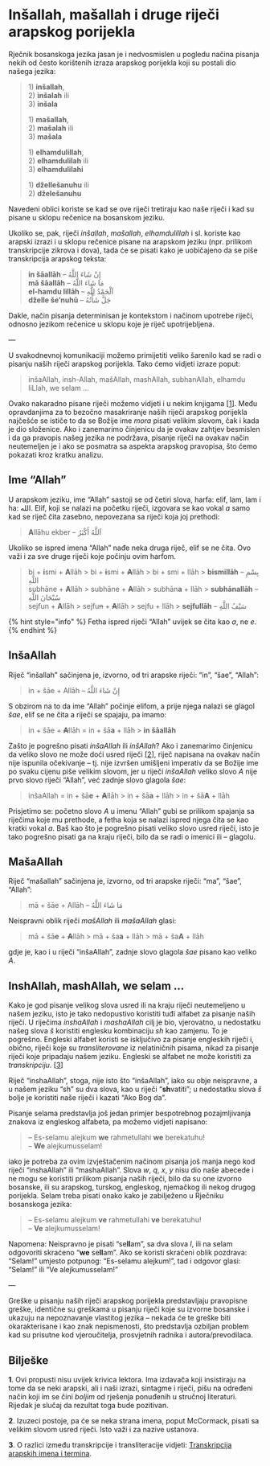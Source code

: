 # Inšallah, mašallah i druge riječi arapskog porijekla

Rječnik bosanskoga jezika jasan je i nedvosmislen u pogledu načina pisanja nekih od često korištenih izraza arapskog porijekla koji su postali dio našega jezika:

> 1\) **inšallah**,  
> 2\) **inšalah** ili  
> 3\) **inšala**
>
> 1\) **mašallah**,  
> 2\) **mašalah** ili  
> 3\) **mašala**
>
> 1\) **elhamdulillah**,  
> 2\) **elhamdulilah** ili  
> 3\) **elhamdulilahi**
>
> 1\) **džellešanuhu** ili  
> 2\) **dželešanuhu**

Navedeni oblici koriste se kad se ove riječi tretiraju kao naše riječi i kad su pisane u sklopu rečenice na bosanskom jeziku.

Ukoliko se, pak, riječi _inšallah_, _mašallah_, _elhamdulillah_ i sl. koriste kao arapski izrazi i u sklopu rečenice pisane na arapskom jeziku \(npr. prilikom transkripcije zikrova i dova\), tada će se pisati kako je uobičajeno da se piše transkripcija arapskog teksta:

> **in šāallāh** – إِنْ شَاءَ اللَّهُ  
> **mā šāallāh** – مَا شَاءَ اللَّهُ  
> **el-hamdu lillāh** – اَلْحَمْدُ لِلَّهِ  
> **dželle še’nuhū** – جَلَّ شَأْنُهُ

Dakle, način pisanja determinisan je kontekstom i načinom upotrebe riječi, odnosno jezikom rečenice u sklopu koje je riječ upotrijebljena.

—

U svakodnevnoj komunikaciji možemo primijetiti veliko šarenilo kad se radi o pisanju naših riječi arapskog porijekla. Tako ćemo vidjeti izraze poput:

> inšaAllah, insh-Allah, mašAllah, mashAllah, subhanAllah, elhamdu liLlah, we selam ...

Ovako nakaradno pisane riječi možemo vidjeti i u nekim knjigama \[[1](insallah-masallah-i-druge-rijeci-arapskog-porijekla.md#biljeske)\]. Među opravdanjima za to bezočno masakriranje naših riječi arapskog porijekla najčešće se ističe to da se Božije ime _mora_ pisati velikim slovom, čak i kada je dio složenice. Ako i zanemarimo činjenicu da je ovakav zahtjev besmislen i da ga pravopis našeg jezika ne podržava, pisanje riječi na ovakav način neutemeljen je i ako se posmatra sa aspekta arapskog pravopisa, što ćemo pokazati kroz kratku analizu.

## Ime “Allah”

U arapskom jeziku, ime “Allah” sastoji se od četiri slova, harfa: elif, lam, lam i ha: الله. Elif, koji se nalazi na početku riječi, izgovara se kao vokal _a_ samo kad se riječ čita zasebno, nepovezana sa riječi koja joj prethodi:

> **A**llāhu ekber – اَللَّهُ أَكْبَرُ

Ukoliko se ispred imena “Allah” nađe neka druga riječ, elif se ne čita. Ovo važi i za sve druge riječi koje počinju ovim harfom.

> bi + **i**smi + **A**llāh &gt; bi + ~~**i**~~smi + ~~**A**~~llāh &gt; bi + smi + llāh &gt; **bismillāh** – بِسْمِ اللَّهِ  
> subhāne + **A**llāh &gt; subhāne + ~~**A**~~llāh &gt; subhān**a** + llāh &gt; **subhānallāh** – سُبْحَانَ اللَّهِ  
> sejfun + **A**llāh &gt; sejfu~~n~~ + ~~**A**~~llāh &gt; sejfu + llāh &gt; **sejfullāh** – سَيْفُ اللَّهِ

{% hint style="info" %}
Fetha ispred riječi “Allah” uvijek se čita kao _a_, ne _e_.
{% endhint %}

## InšaAllah

Riječ “inšallah” sačinjena je, izvorno, od tri arapske riječi: “in”, “šae”, “Allah”:

> in + šāe + Allāh – إِنْ شَاءَ اللَّهُ

S obzirom na to da ime “Allah” počinje elifom, a prije njega nalazi se glagol _šae_, elif se ne čita a riječi se spajaju, pa imamo:

> in + šāe + ~~**A**~~llāh = in + šā**a** + llāh &gt; **in šāallāh**

Zašto je pogrešno pisati _inšaAllah_ ili _inšAllah_? Ako i zanemarimo činjenicu da veliko slovo ne može doći usred riječi \[[2](insallah-masallah-i-druge-rijeci-arapskog-porijekla.md#biljeske)\], riječ napisana na ovakav način nije ispunila očekivanje – tj. nije izvršen umišljeni imperativ da se Božije ime po svaku cijenu piše velikim slovom, jer u riječi _inšaAllah_ veliko slovo _A_ nije prvo slovo riječi “Allah”, već zadnje slovo glagola _šae_:

> inšaAllah = in + šā**e** + ~~**A**~~llāh &gt; in + šā**a** + llāh &gt; in + šā**A** + llāh

Prisjetimo se: početno slovo _A_ u imenu “Allah” gubi se prilikom spajanja sa riječima koje mu prethode, a fetha koja se nalazi ispred njega čita se kao kratki vokal _a_. Baš kao što je pogrešno pisati veliko slovo usred riječi, isto je tako pogrešno pisati ga na kraju riječi, bilo da se radi o imenici ili – glagolu.

## MašaAllah

Riječ “mašallah” sačinjena je, izvorno, od tri arapske riječi: “ma”, “šae”, “Allah”:

> mā + šāe + Allāh – مَا شَاءَ اللَّهُ

Neispravni oblik riječi _mašAllah_ ili _mašaAllah_ glasi:

> mā + šā**e** + ~~**A**~~llāh &gt; mā + ša**a** + llāh &gt; mā + ša**A** + llāh

gdje je, kao i u riječi “inšaAllah”, zadnje slovo glagola _šae_ pisano kao veliko _A_.

## InshAllah, mashAllah, we selam ...

Kako je god pisanje velikog slova usred ili na kraju riječi neutemeljeno u našem jeziku, isto je tako nedopustivo koristiti tuđi alfabet za pisanje naših riječi. U riječima _inshaAllah_ i _mashaAllah_ cilj je bio, vjerovatno, u nedostatku našeg slova _š_ koristiti englesku kombinaciju _sh_ kao zamjenu. To je pogrešno. Engleski alfabet koristi se isključivo za pisanje engleskih riječi i, obično, riječi koje su _transliterovane_ iz nelatiničnih pisama, nikad za pisanje riječi koje pripadaju našem jeziku. Engleski se alfabet ne može koristiti za _transkripciju_. \[[3](insallah-masallah-i-druge-rijeci-arapskog-porijekla.md#biljeske)\]

Riječ “inshaAllah”, stoga, nije isto što “inšaAllah”, iako su obje neispravne, a u našem jeziku “sh” su dva slova, kao u riječi “**sh**vatiti”; u nedostatku slova _š_ bolje je koristiti naše riječi i kazati “Ako Bog da”.

Pisanje selama predstavlja još jedan primjer bespotrebnog pozajmljivanja znakova iz engleskog alfabeta, pa možemo vidjeti napisano:

> – Es-selamu alejkum **we** rahmetullahi **we** berekatuhu!  
> – **We** alejkumusselam!

iako je potreba za ovim izvještačenim načinom pisanja još manja nego kod riječi “inshaAllah” ili “mashaAllah”. Slova _w_, _q_, _x_, _y_ nisu dio naše abecede i ne mogu se koristiti prilikom pisanja naših riječi, bilo da su one izvorno bosanske, ili su arapskog, turskog, engleskog, njemačkog ili nekog drugog porijekla. Selam treba pisati onako kako je zabilježeno u Rječniku bosanskoga jezika:

> – Es-selamu alejkum **ve** rahmetullahi **ve** berekatuhu!  
> – **Ve** alejkumusselam!

Napomena: Neispravno je pisati “se**ll**am”, sa dva slova _l_, ili na selam odgovoriti skraćeno “**we** se**ll**am”. Ako se koristi skraćeni oblik pozdrava: “Selam!” umjesto potpunog: “Es-selamu alejkum!”, tad i odgovor glasi: “Selam!” ili “Ve alejkumusselam!”

—

Greške u pisanju naših riječi arapskog porijekla predstavljaju pravopisne greške, identične su greškama u pisanju riječi koje su izvorne bosanske i ukazuju na nepoznavanje vlastitog jezika – nekada će te greške biti okarakterisane i kao znak nepismenosti, što predstavlja ozbiljan problem kad su prisutne kod vjeroučitelja, prosvjetnih radnika i autora/prevodilaca.

## Bilješke

**1**. Ovi propusti nisu uvijek krivica lektora. Ima izdavača koji insistiraju na tome da se neki arapski, ali i naši izrazi, sintagme i riječi, pišu na određeni način koji im se čini _boljim_ od rješenja ponuđenih u stručnoj literaturi. Rijedak je slučaj da rezultat toga bude pozitivan.

**2**. Izuzeci postoje, pa će se neka strana imena, poput McCormack, pisati sa velikim slovom usred riječi. Isto važi i za nazive ustanova.

**3**. O razlici između transkripcije i transliteracije vidjeti: [Transkripcija arapskih imena i termina](transkripcija-arapskih-imena-i-termina.md).

